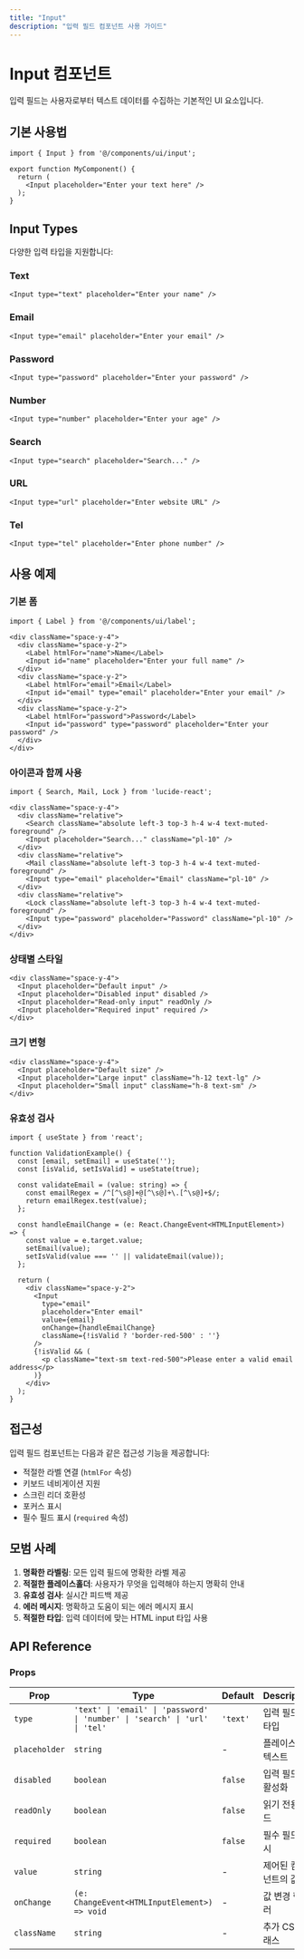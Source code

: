 ```yaml
---
title: "Input"
description: "입력 필드 컴포넌트 사용 가이드"
---
```


# Input 컴포넌트

입력 필드는 사용자로부터 텍스트 데이터를 수집하는 기본적인 UI 요소입니다.

## 기본 사용법

```tsx
import { Input } from '@/components/ui/input';

export function MyComponent() {
  return (
    <Input placeholder="Enter your text here" />
  );
}
```

## Input Types

다양한 입력 타입을 지원합니다:

### Text
```tsx
<Input type="text" placeholder="Enter your name" />
```

### Email
```tsx
<Input type="email" placeholder="Enter your email" />
```

### Password
```tsx
<Input type="password" placeholder="Enter your password" />
```

### Number
```tsx
<Input type="number" placeholder="Enter your age" />
```

### Search
```tsx
<Input type="search" placeholder="Search..." />
```

### URL
```tsx
<Input type="url" placeholder="Enter website URL" />
```

### Tel
```tsx
<Input type="tel" placeholder="Enter phone number" />
```

## 사용 예제

### 기본 폼
```tsx
import { Label } from '@/components/ui/label';

<div className="space-y-4">
  <div className="space-y-2">
    <Label htmlFor="name">Name</Label>
    <Input id="name" placeholder="Enter your full name" />
  </div>
  <div className="space-y-2">
    <Label htmlFor="email">Email</Label>
    <Input id="email" type="email" placeholder="Enter your email" />
  </div>
  <div className="space-y-2">
    <Label htmlFor="password">Password</Label>
    <Input id="password" type="password" placeholder="Enter your password" />
  </div>
</div>
```

### 아이콘과 함께 사용
```tsx
import { Search, Mail, Lock } from 'lucide-react';

<div className="space-y-4">
  <div className="relative">
    <Search className="absolute left-3 top-3 h-4 w-4 text-muted-foreground" />
    <Input placeholder="Search..." className="pl-10" />
  </div>
  <div className="relative">
    <Mail className="absolute left-3 top-3 h-4 w-4 text-muted-foreground" />
    <Input type="email" placeholder="Email" className="pl-10" />
  </div>
  <div className="relative">
    <Lock className="absolute left-3 top-3 h-4 w-4 text-muted-foreground" />
    <Input type="password" placeholder="Password" className="pl-10" />
  </div>
</div>
```

### 상태별 스타일
```tsx
<div className="space-y-4">
  <Input placeholder="Default input" />
  <Input placeholder="Disabled input" disabled />
  <Input placeholder="Read-only input" readOnly />
  <Input placeholder="Required input" required />
</div>
```

### 크기 변형
```tsx
<div className="space-y-4">
  <Input placeholder="Default size" />
  <Input placeholder="Large input" className="h-12 text-lg" />
  <Input placeholder="Small input" className="h-8 text-sm" />
</div>
```

### 유효성 검사
```tsx
import { useState } from 'react';

function ValidationExample() {
  const [email, setEmail] = useState('');
  const [isValid, setIsValid] = useState(true);

  const validateEmail = (value: string) => {
    const emailRegex = /^[^\s@]+@[^\s@]+\.[^\s@]+$/;
    return emailRegex.test(value);
  };

  const handleEmailChange = (e: React.ChangeEvent<HTMLInputElement>) => {
    const value = e.target.value;
    setEmail(value);
    setIsValid(value === '' || validateEmail(value));
  };

  return (
    <div className="space-y-2">
      <Input
        type="email"
        placeholder="Enter email"
        value={email}
        onChange={handleEmailChange}
        className={!isValid ? 'border-red-500' : ''}
      />
      {!isValid && (
        <p className="text-sm text-red-500">Please enter a valid email address</p>
      )}
    </div>
  );
}
```

## 접근성

입력 필드 컴포넌트는 다음과 같은 접근성 기능을 제공합니다:

- 적절한 라벨 연결 (`htmlFor` 속성)
- 키보드 네비게이션 지원
- 스크린 리더 호환성
- 포커스 표시
- 필수 필드 표시 (`required` 속성)

## 모범 사례

1. **명확한 라벨링**: 모든 입력 필드에 명확한 라벨 제공
2. **적절한 플레이스홀더**: 사용자가 무엇을 입력해야 하는지 명확히 안내
3. **유효성 검사**: 실시간 피드백 제공
4. **에러 메시지**: 명확하고 도움이 되는 에러 메시지 표시
5. **적절한 타입**: 입력 데이터에 맞는 HTML input 타입 사용

## API Reference

### Props

| Prop | Type | Default | Description |
|------|------|---------|-------------|
| `type` | `'text' \| 'email' \| 'password' \| 'number' \| 'search' \| 'url' \| 'tel'` | `'text'` | 입력 필드의 타입 |
| `placeholder` | `string` | - | 플레이스홀더 텍스트 |
| `disabled` | `boolean` | `false` | 입력 필드 비활성화 |
| `readOnly` | `boolean` | `false` | 읽기 전용 모드 |
| `required` | `boolean` | `false` | 필수 필드 표시 |
| `value` | `string` | - | 제어된 컴포넌트의 값 |
| `onChange` | `(e: ChangeEvent<HTMLInputElement>) => void` | - | 값 변경 핸들러 |
| `className` | `string` | - | 추가 CSS 클래스 |
